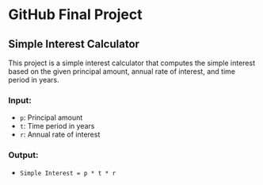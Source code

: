 # GitHub Final Project

## Simple Interest Calculator

This project is a simple interest calculator that computes the simple interest based on the given principal amount, annual rate of interest, and time period in years.

### Input:
- `p`: Principal amount
- `t`: Time period in years
- `r`: Annual rate of interest

### Output:
- `Simple Interest = p * t * r`
